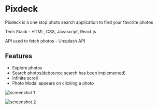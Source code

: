 # Pixdeck

Pixdeck is a one stop photo search application to find your favorite photos

Tech Stack - HTML, CSS, Javascript, React.js

API used to fetch photos - Unsplash API

## Features

- Explore photos
- Search photos(debounce search has been implemented)
- Infinite scroll
- Photo Modal appears on clicking a photo

![screenshot 1](https://github.com/Sreejan-22/pixdeck/blob/master/screenshots/sampleproject.png)

![screenshot 2](https://github.com/Sreejan-22/pixdeck/blob/master/screenshots/sampleproject2.png)
